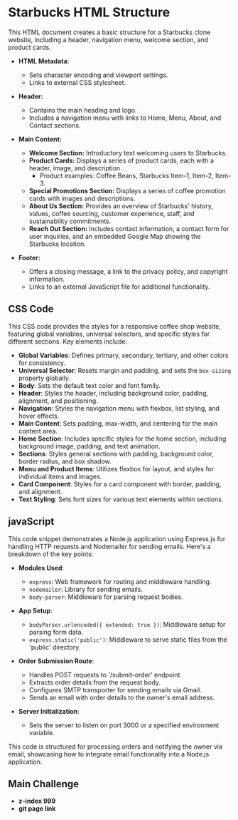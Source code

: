# Starbucks HTML Structure

This HTML document creates a basic structure for a Starbucks clone website, including a header, navigation menu, welcome section, and product cards.

- **HTML Metadata:**
  - Sets character encoding and viewport settings.
  - Links to external CSS stylesheet.

- **Header:**
  - Contains the main heading and logo.
  - Includes a navigation menu with links to Home, Menu, About, and Contact sections.

- **Main Content:**
  - **Welcome Section:** Introductory text welcoming users to Starbucks.
  - **Product Cards:** Displays a series of product cards, each with a header, image, and description.
    - Product examples: Coffee Beans, Starbucks Item-1, Item-2, Item-3.
  - **Special Promotions Section:** Displays a series of coffee promotion cards with images and descriptions.
  - **About Us Section:** Provides an overview of Starbucks' history, values, coffee sourcing, customer experience, staff, and sustainability commitments.
  - **Reach Out Section:** Includes contact information, a contact form for user inquiries, and an embedded Google Map showing the Starbucks location.

- **Footer:**
  - Offers a closing message, a link to the privacy policy, and copyright information.
  - Links to an external JavaScript file for additional functionality.

##  CSS Code

This CSS code provides the styles for a responsive coffee shop website, featuring global variables, universal selectors, and specific styles for different sections. Key elements include:

- **Global Variables**: Defines primary, secondary, tertiary, and other colors for consistency.
- **Universal Selector**: Resets margin and padding, and sets the `box-sizing` property globally.
- **Body**: Sets the default text color and font family.
- **Header**: Styles the header, including background color, padding, alignment, and positioning.
- **Navigation**: Styles the navigation menu with flexbox, list styling, and hover effects.
- **Main Content**: Sets padding, max-width, and centering for the main content area.
- **Home Section**: Includes specific styles for the home section, including background image, padding, and text animation.
- **Sections**: Styles general sections with padding, background color, border radius, and box shadow.
- **Menu and Product Items**: Utilizes flexbox for layout, and styles for individual items and images.
- **Card Component**: Styles for a card component with border, padding, and alignment.
- **Text Styling**: Sets font sizes for various text elements within sections.

## javaScript
This code snippet demonstrates a Node.js application using Express.js for handling HTTP requests and Nodemailer for sending emails. Here's a breakdown of the key points:

- **Modules Used**:
  - `express`: Web framework for routing and middleware handling.
  - `nodemailer`: Library for sending emails.
  - `body-parser`: Middleware for parsing request bodies.

- **App Setup**:
  - `bodyParser.urlencoded({ extended: true })`: Middleware setup for parsing form data.
  - `express.static('public')`: Middleware to serve static files from the 'public' directory.

- **Order Submission Route**:
  - Handles POST requests to '/submit-order' endpoint.
  - Extracts order details from the request body.
  - Configures SMTP transporter for sending emails via Gmail.
  - Sends an email with order details to the owner's email address.

- **Server Initialization**:
  - Sets the server to listen on port 3000 or a specified environment variable.

This code is structured for processing orders and notifying the owner via email, showcasing how to integrate email functionality into a Node.js application.


## Main Challenge 
- **z-index 999**
- **git page link**
